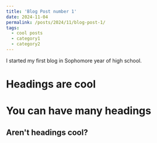 ```yaml
---
title: 'Blog Post number 1'
date: 2024-11-04
permalink: /posts/2024/11/blog-post-1/
tags:
  - cool posts
  - category1
  - category2
---
```


I started my first blog in Sophomore year of high school.
 
Headings are cool
======

You can have many headings
======

Aren't headings cool?
------